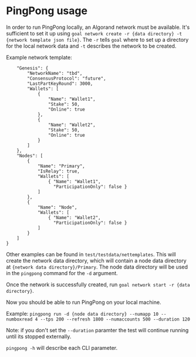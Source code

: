 # PingPong usage

In order to run PingPong locally, an Algorand network must be available. It's
sufficient to set it up using `goal network create -r {data directory} -t {network template json file}`.
The `-r` tells `goal` where to set up a directory for the local network data and `-t` describes the network
to be created.

Example network template:

```{
    "Genesis": {
        "NetworkName": "tbd",
        "ConsensusProtocol": "future",
        "LastPartKeyRound": 3000,
        "Wallets": [
            {
                "Name": "Wallet1",
                "Stake": 50,
                "Online": true
            },
            {
                "Name": "Wallet2",
                "Stake": 50,
                "Online": true
            }
        ]
    },
    "Nodes": [
        {
            "Name": "Primary",
            "IsRelay": true,
            "Wallets": [
                { "Name": "Wallet1",
                  "ParticipationOnly": false }
            ]
        },
        {
            "Name": "Node",
            "Wallets": [
                { "Name": "Wallet2",
                  "ParticipationOnly": false }
            ]
        }
    ]
}
```

Other examples can be found in `test/testdata/nettemplates`. This will create the network data directory,
which will contain a node data directory at `{network data directory}/Primary`. The node data directory will
be used in the `pingpong` command for the `-d` argument.

Once the network is successfully created, run `goal network start -r {data directory}`.

Now you should be able to run PingPong on your local machine.

Example:
`pingpong run -d {node data directory} --numapp 10 --numboxread 4 --tps 200 --refresh 1800 --numaccounts 500 --duration 120`

Note: if you don't set the `--duration` paramter the test will continue running until its stopped externally.

`pingpong -h` will describe each CLI parameter.